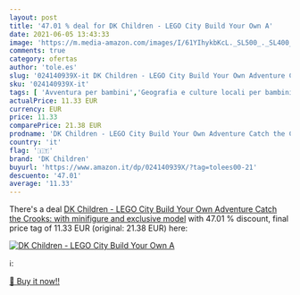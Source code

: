 ```yaml
---
layout: post
title: '47.01 % deal for DK Children - LEGO City Build Your Own A'
date: 2021-06-05 13:43:33
image: 'https://m.media-amazon.com/images/I/61YIhykbKcL._SL500_._SL400_.jpg'
comments: true
category: ofertas
author: 'tole.es'
slug: '024140939X-it DK Children - LEGO City Build Your Own Adventure Catch the...'
sku: '024140939X-it'
tags: [ 'Avventura per bambini','Geografia e culture locali per bambini','Giochi, giocattoli e attività ricreativa','Lavoro e carriera per bambini','Letteratura e narrativa per bambini','Libri','Libri interattivi per bambini','Libri per bambini','Libri sul mondo circostante per bambini','Saggistica giudiziaria per bambini','Testi di formazione e consultazione per bambini','Vita urbana per bambini','dk children','lego', ]
actualPrice: 11.33 EUR
currency: EUR
price: 11.33
comparePrice: 21.38 EUR
prodname: 'DK Children - LEGO City Build Your Own Adventure Catch the Crooks: with minifigure and exclusive model'
country: 'it'
flag: '🇮🇹'
brand: 'DK Children'
buyurl: 'https://www.amazon.it/dp/024140939X/?tag=tolees00-21'
descuento: '47.01'
average: '11.33'
---
```


There's a deal [DK Children - LEGO City Build Your Own Adventure Catch the Crooks: with minifigure and exclusive model](https://www.amazon.it/dp/024140939X/?tag=tolees00-21)  with  47.01 % discount, final price tag of  11.33 EUR (original: 21.38 EUR) here:

[![DK Children - LEGO City Build Your Own A](https://m.media-amazon.com/images/I/61YIhykbKcL._SL500_._SL400_.jpg)](https://www.amazon.it/dp/024140939X/?tag=tolees00-21)

ℹ️:


[🛒 Buy it now!!](https://www.amazon.it/dp/024140939X/?tag=tolees00-21)
